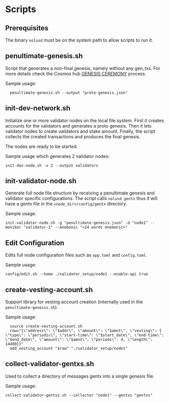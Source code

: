 # Scripts

## Prerequisites

The binary `nolusd` must be on the system path to allow scripts to run it.

## penultimate-genesis.sh

Script that generates a non-final genesis, namely without any gen_txs. For more details check the Cosmos hub [GENESIS CEREMONY](https://github.com/cosmos/mainnet/blob/master/GENESIS-CEREMONY.md) process.

Sample usage:
```shell
  penultimate-genesis.sh --output "proto-genesis.json"
```

## init-dev-network.sh

Initialize one or more validator nodes on the local file system. First it creates accounts for the validators and generates a proto genesis. Then it lets validator nodes to create validators and stake amount. Finally, the script collects the created transactions and produces the final genesis.

The nodes are ready to be started.

Sample usage which generates 2 validator nodes:
```shell
init-dev-node.sh -v 2 --output validators
```

## init-validator-node.sh

Generate full node file structure by receiving a penultimate genesis and validator specific configurations. The script calls `nolusd gentx` thus it will have a gentx file in the `<node_dir>/config/gentx` directory.

Sample usage:
```shell
init-validator-node.sh -g "penultimate-genesis.json" -d "node1" --moniker "validator-1" --mnemonic "<24 words mnemonic>"
```

## Edit Configuration

Edits full node configuration files such as `app.toml` and `config.toml`.

Sample usage:
```shell
config/edit.sh --home ./validator_setup/node1 --enable-api true
```

## create-vesting-account.sh

Support library for vesting account creation (internally used in the `penultimate-genesis.sh`).

Sample usage:
```shell
  source create-vesting-account.sh
  row="{\"address\": \"$addr\", \"amount\": \"$amnt\", \"vesting\": { \"type\": \"periodic\", \"start-time\": \"$start_date\", \"end-time\": \"$end_date\", \"amount\": \"$amnt\", \"periods\": 4, \"length\": 14400}}"
  add_vesting_account "$row" "./validator_setup/node1"

```

## collect-validator-gentxs.sh

Used to collect a directory of messages gentx into a single genesis file.

Sample usage:

```shell
collect-validator-gentxs.sh --collector "node1" --gentxs "gentxs"
```